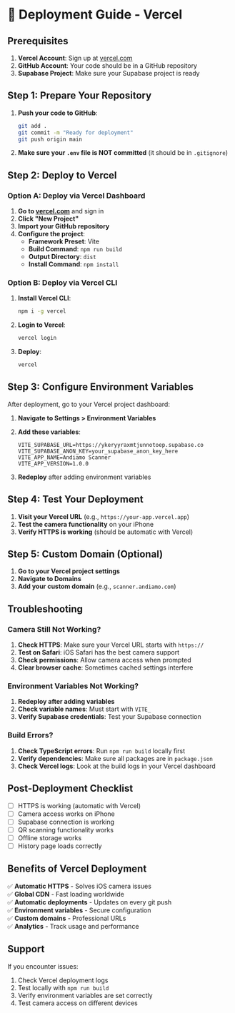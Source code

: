 # 🚀 Deployment Guide - Vercel

## Prerequisites

1. **Vercel Account**: Sign up at [vercel.com](https://vercel.com)
2. **GitHub Account**: Your code should be in a GitHub repository
3. **Supabase Project**: Make sure your Supabase project is ready

## Step 1: Prepare Your Repository

1. **Push your code to GitHub**:
   ```bash
   git add .
   git commit -m "Ready for deployment"
   git push origin main
   ```

2. **Make sure your `.env` file is NOT committed** (it should be in `.gitignore`)

## Step 2: Deploy to Vercel

### Option A: Deploy via Vercel Dashboard

1. **Go to [vercel.com](https://vercel.com)** and sign in
2. **Click "New Project"**
3. **Import your GitHub repository**
4. **Configure the project**:
   - **Framework Preset**: Vite
   - **Build Command**: `npm run build`
   - **Output Directory**: `dist`
   - **Install Command**: `npm install`

### Option B: Deploy via Vercel CLI

1. **Install Vercel CLI**:
   ```bash
   npm i -g vercel
   ```

2. **Login to Vercel**:
   ```bash
   vercel login
   ```

3. **Deploy**:
   ```bash
   vercel
   ```

## Step 3: Configure Environment Variables

After deployment, go to your Vercel project dashboard:

1. **Navigate to Settings > Environment Variables**
2. **Add these variables**:
   ```
   VITE_SUPABASE_URL=https://ykeryyraxmtjunnotoep.supabase.co
   VITE_SUPABASE_ANON_KEY=your_supabase_anon_key_here
   VITE_APP_NAME=Andiamo Scanner
   VITE_APP_VERSION=1.0.0
   ```

3. **Redeploy** after adding environment variables

## Step 4: Test Your Deployment

1. **Visit your Vercel URL** (e.g., `https://your-app.vercel.app`)
2. **Test the camera functionality** on your iPhone
3. **Verify HTTPS is working** (should be automatic with Vercel)

## Step 5: Custom Domain (Optional)

1. **Go to your Vercel project settings**
2. **Navigate to Domains**
3. **Add your custom domain** (e.g., `scanner.andiamo.com`)

## Troubleshooting

### Camera Still Not Working?

1. **Check HTTPS**: Make sure your Vercel URL starts with `https://`
2. **Test on Safari**: iOS Safari has the best camera support
3. **Check permissions**: Allow camera access when prompted
4. **Clear browser cache**: Sometimes cached settings interfere

### Environment Variables Not Working?

1. **Redeploy after adding variables**
2. **Check variable names**: Must start with `VITE_`
3. **Verify Supabase credentials**: Test your Supabase connection

### Build Errors?

1. **Check TypeScript errors**: Run `npm run build` locally first
2. **Verify dependencies**: Make sure all packages are in `package.json`
3. **Check Vercel logs**: Look at the build logs in your Vercel dashboard

## Post-Deployment Checklist

- [ ] HTTPS is working (automatic with Vercel)
- [ ] Camera access works on iPhone
- [ ] Supabase connection is working
- [ ] QR scanning functionality works
- [ ] Offline storage works
- [ ] History page loads correctly

## Benefits of Vercel Deployment

✅ **Automatic HTTPS** - Solves iOS camera issues  
✅ **Global CDN** - Fast loading worldwide  
✅ **Automatic deployments** - Updates on every git push  
✅ **Environment variables** - Secure configuration  
✅ **Custom domains** - Professional URLs  
✅ **Analytics** - Track usage and performance  

## Support

If you encounter issues:
1. Check Vercel deployment logs
2. Test locally with `npm run build`
3. Verify environment variables are set correctly
4. Test camera access on different devices 